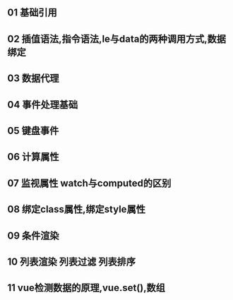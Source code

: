 ## 01  基础引用

## 02  插值语法,指令语法,le与data的两种调用方式,数据绑定

## 03  数据代理

## 04  事件处理基础

## 05  键盘事件

## 06  计算属性

## 07  监视属性     watch与computed的区别

## 08  绑定class属性,绑定style属性

## 09  条件渲染

## 10  列表渲染 列表过滤 列表排序

## 11  vue检测数据的原理,vue.set(),数组